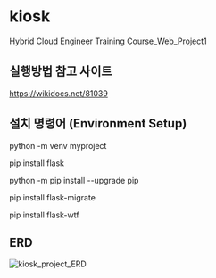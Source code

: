 # kiosk
Hybrid Cloud Engineer Training Course_Web_Project1

## 실행방법 참고 사이트
https://wikidocs.net/81039

## 설치 명령어 (Environment Setup)
python -m venv myproject

pip install flask

python -m pip install --upgrade pip

pip install flask-migrate

pip install flask-wtf

## ERD
![kiosk_project_ERD](https://github.com/JJeong5/kiosk/assets/92209877/42243fc6-8666-4473-a3e8-1d6896251ae4)
